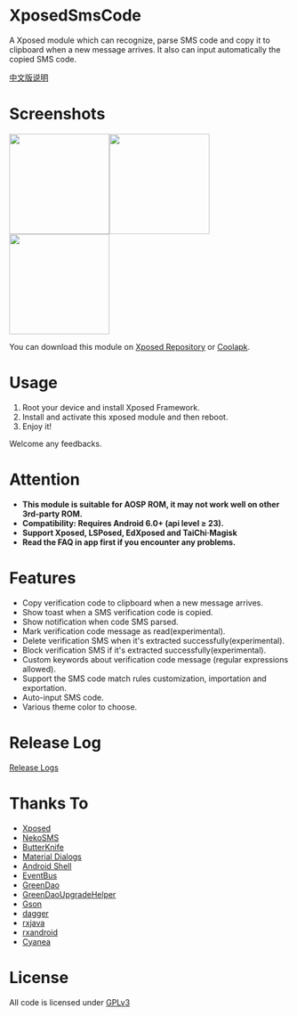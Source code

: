 # XposedSmsCode
A Xposed module which can recognize, parse SMS code and copy it to clipboard when a new message arrives. It also can input automatically the copied SMS code.

[中文版说明](/README-CN.md)

# Screenshots
<img src="art/en/01.png" width="180"/><img src="art/en/02.png" width="180"/><img src="art/en/03.png" width="180"/>

You can download this module on [Xposed Repository](http://repo.xposed.info/module/com.github.tianma8023.xposed.smscode) or [Coolapk](https://www.coolapk.com/apk/com.github.tianma8023.xposed.smscode). 

# Usage
1. Root your device and install Xposed Framework.
2. Install and activate this xposed module and then reboot.
3. Enjoy it!

Welcome any feedbacks.

# Attention
- **This module is suitable for AOSP ROM, it may not work well on other 3rd-party ROM.**
- **Compatibility: Requires Android 6.0+ (api level ≥ 23).**
- **Support Xposed, LSPosed, EdXposed and TaiChi·Magisk**
- **Read the FAQ in app first if you encounter any problems.**

# Features
- Copy verification code to clipboard when a new message arrives.
- Show toast when a SMS verification code is copied.
- Show notification when code SMS parsed.
- Mark verification code message as read(experimental).
- Delete verification SMS when it's extracted successfully(experimental).
- Block verification SMS if it's extracted successfully(experimental).
- Custom keywords about verification code message (regular expressions allowed).
- Support the SMS code match rules customization, importation and exportation.
- Auto-input SMS code.
- Various theme color to choose.

# Release Log
[Release Logs](/LOG-EN.md)

# Thanks To
- [Xposed](https://github.com/rovo89/Xposed)
- [NekoSMS](https://github.com/apsun/NekoSMS)
- [ButterKnife](https://github.com/JakeWharton/butterknife)
- [Material Dialogs](https://github.com/afollestad/material-dialogs)
- [Android Shell](https://github.com/jaredrummler/AndroidShell)
- [EventBus](https://github.com/greenrobot/EventBus)
- [GreenDao](https://github.com/greenrobot/greenDAO)
- [GreenDaoUpgradeHelper](https://github.com/yuweiguocn/GreenDaoUpgradeHelper)
- [Gson](https://github.com/google/gson)
- [dagger](https://github.com/google/dagger)
- [rxjava](https://github.com/ReactiveX/RxJava)
- [rxandroid](https://github.com/ReactiveX/RxAndroid)
- [Cyanea](https://github.com/jaredrummler/Cyanea)

# License
All code is licensed under [GPLv3](https://www.gnu.org/licenses/gpl-3.0.txt) 